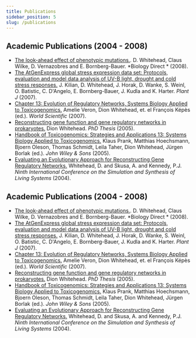 ```yaml
---
title: Publications
sidebar_position: 5
slug: /publications
---
```




## Academic Publications (2004 - 2008)
- [The look-ahead effect of phenotypic mutations.](https://www.ncbi.nlm.nih.gov/pmc/articles/PMC2423361/). D. Whitehead, Claus Wilke, D. Vernazobres
and E. Bornberg-Bauer. *Biology Direct * (2008).
- [The AtGenExpress global stress expression data set: Protocols, evaluation and model data analysis of UV-B light, drought and cold stress responses.](http://www.blackwell-synergy.com/doi/abs/10.1111/j.1365-313X.2007.03052.x) J. Kilian, D. Whitehead, J. Horak, D.
Wanke, S. Weinl, O. Batistic, C. D'Angelo, E. Bornberg-Bauer, J. Kudla and K. Harter. _Plant J_ (2007).
- [Chapter 13: Evolution of Regulatory Networks, Systems Biology Applied to Toxicogenomics.](http://www.worldscibooks.com/lifesci/6459.html) Amelie Veron, Dion Whitehead, et. el François Képès (ed.). _World Scientific_ (2007).
- [Reconstructing gene function and gene regulatory networks in prokaryotes.](http://bieson.ub.uni-bielefeld.de/volltexte/2005/792) Dion Whitehead. _PhD Thesis_ (2005).
- [Handbook of Toxicogenomics: Strategies and Applications 13: Systems Biology Applied to Toxicogenomics.](http://www3.interscience.wiley.com/cgi-bin/abstract/110575170/ABSTRACT) Klaus Prank, Matthias Hoechsmann, Bjoern Oleson, Thomas Schmidt, Leila Taher, Dion Whitehead, Jürgen Borlak (ed.). _John Wiley & Sons_ (2005).
- [Evaluating an Evolutionary Approach for Reconstructing Gene Regulatory Networks.](https://www.researchgate.net/publication/237005333_Evaluating_an_Evolutionary_Approach_for_Reconstructing_Gene_Regulatory_Networks) Whitehead, D. and Skusa, A. and Kennedy, P.J. _Ninth International Conference on the Simulation and
Synthesis of Living Systems_ (2004).



## Academic Publications (2004 - 2008)

- [The look-ahead effect of phenotypic mutations.](https://www.ncbi.nlm.nih.gov/pmc/articles/PMC2423361/). D. Whitehead, Claus Wilke, D. Vernazobres
and E. Bornberg-Bauer. *Biology Direct * (2008).
- [The AtGenExpress global stress expression data set: Protocols, evaluation and model data analysis of UV-B light, drought and cold stress responses.](http://www.blackwell-synergy.com/doi/abs/10.1111/j.1365-313X.2007.03052.x) J. Kilian, D. Whitehead, J. Horak, D.
Wanke, S. Weinl, O. Batistic, C. D'Angelo, E. Bornberg-Bauer, J. Kudla and K. Harter. _Plant J_ (2007).
- [Chapter 13: Evolution of Regulatory Networks, Systems Biology Applied to Toxicogenomics.](http://www.worldscibooks.com/lifesci/6459.html) Amelie Veron, Dion Whitehead, et. el François Képès (ed.). _World Scientific_ (2007).
- [Reconstructing gene function and gene regulatory networks in prokaryotes.](http://bieson.ub.uni-bielefeld.de/volltexte/2005/792) Dion Whitehead. _PhD Thesis_ (2005).
- [Handbook of Toxicogenomics: Strategies and Applications 13: Systems Biology Applied to Toxicogenomics.](http://www3.interscience.wiley.com/cgi-bin/abstract/110575170/ABSTRACT) Klaus Prank, Matthias Hoechsmann, Bjoern Oleson, Thomas Schmidt, Leila Taher, Dion Whitehead, Jürgen Borlak (ed.). _John Wiley & Sons_ (2005).
- [Evaluating an Evolutionary Approach for Reconstructing Gene Regulatory Networks.](https://www.researchgate.net/publication/237005333_Evaluating_an_Evolutionary_Approach_for_Reconstructing_Gene_Regulatory_Networks) Whitehead, D. and Skusa, A. and Kennedy, P.J. _Ninth International Conference on the Simulation and
Synthesis of Living Systems_ (2004).
